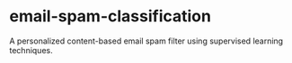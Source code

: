 # email-spam-classification
A personalized content-based email spam filter using supervised learning techniques.
